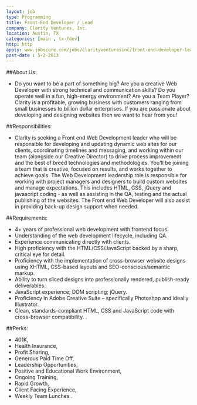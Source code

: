 ```yaml
---
layout: job
type: Programming
title: Front-End Developer / Lead
company: Clarity Ventures, Inc.
location: Austin, TX
categories: [main , tx-fdev]
http: http
apply: www.jobscore.com/jobs/clarityventuresinc/front-end-developer-lead/d_xcMMF3Or4O-ceJe4egig
post-date : 5-2-2013
---
```


##About Us:

* Do you want to be a part of something big? Are you a creative Web Developer with strong technical and communication skills? Do you operate well in a fun, high-energy environment? Are you a Team Player? Clarity is a profitable, growing business with customers ranging from small businesses to billion dollar enterprises. If you are passionate about developing and designing websites then we want to hear from you! 

##Responsibilities:

* Clarity is seeking a Front end Web Development leader who will be responsible for developing and updating dynamic web sites for our clients, coordinating timelines and messaging, and working within our team (alongside our Creative Director) to drive process improvement and the best of breed technologies and methodologies. You'll be joining a team that is creative, focused on results, and works together to achieve goals. The Web Development leadership role is responsible for working with project managers and designers to build custom websites and manage expectations. This includes HTML, CSS, jQuery and javascript coding - as well as assisting in the QA, testing and the actual publishing of the websites. The Front end Web Developer will also assist in providing back-up design support when needed.

##Requirements:

* 4+ years of professional web development with frontend focus. 
* Understanding of the web development lifecycle, including QA. 
* Experience communicating directly with clients.
* High proficiency with the HTML/CSS/JavaScript backed by a sharp, critical eye for detail. 
* Proficiency with the implementation of cross-browser website designs using XHTML, CSS-based layouts and SEO-conscious/semantic markup. 
* Ability to turn sliced designs into professionally rendered, publish-ready deliverables. 
* JavaScript experience; DOM scripting; jQuery. 
* Proficiency in Adobe Creative Suite – specifically Photoshop and ideally Illustrator. 
* Clean, standards-compliant HTML, CSS and JavaScript code with cross-browser compatibility. .

##Perks:

* 401K,
* Health Insurance,
* Profit Sharing,
* Generous Paid Time Off,
* Leadership Opportunities,
* Positive and Educational Work Environment,
* Ongoing Training,
* Rapid Growth,
* Client Facing Experience,
* Weekly Team Lunches .
